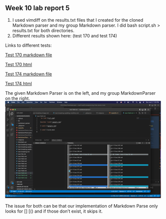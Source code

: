 ## Week 10 lab report 5
1. I used vimdiff on the results.txt files that I created for the cloned Markdown parser and my group Markdown parser. I did bash script.sh > results.txt for both directories. 
2. Different results shown here: (test 170 and test 174)



Links to different tests:


[Test 170 markdown file](https://github.com/nidhidhamnani/markdown-parser/blob/main/test-files/170.md)


[Test 170 html](https://github.com/nidhidhamnani/markdown-parser/blob/main/test-files/170.html.test)


[Test 174 markdown file](https://github.com/nidhidhamnani/markdown-parser/blob/main/test-files/174.md)


[Test 174 html](https://github.com/nidhidhamnani/markdown-parser/blob/main/test-files/174.html.test)



The given Markdown Parser is on the left, and my group MarkdownParser on the right. 
![Image](vimdiff.png)



The issue for both can be that our implementation of Markdown Parse only looks for [] [() and if those don’t exist, it skips it. 
